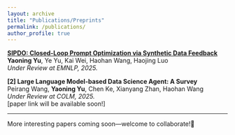 ```yaml
---
layout: archive
title: "Publications/Preprints"
permalink: /publications/
author_profile: true
---
```


[**SIPDO: Closed-Loop Prompt Optimization via Synthetic Data Feedback**](https://arxiv.org/abs/2505.19514)\
**Yaoning Yu**, Ye Yu, Kai Wei, Haohan Wang, Haojing Luo \
*Under Review at EMNLP, 2025.* 


**[2] Large Language Model-based Data Science Agent: A Survey** \
Peirang Wang, **Yaoning Yu**, Chen Ke, Xianyang Zhan, Haohan Wang \
*Under Review at COLM, 2025.* \
[paper link will be available soon!]

<hr>
More interesting papers coming soon—welcome to collaborate!🙂
